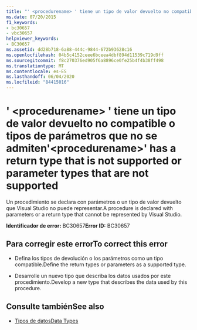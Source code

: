 ```yaml
---
title: "' <procedurename> ' tiene un tipo de valor devuelto no compatible o tipos de parámetros que no se admiten"
ms.date: 07/20/2015
f1_keywords:
- bc30657
- vbc30657
helpviewer_keywords:
- BC30657
ms.assetid: dd28b718-6a88-444c-9844-672b93628c16
ms.openlocfilehash: 04b5c4152ceee6bceea4dbf894d11539c719d9ff
ms.sourcegitcommit: f8c270376ed905f6a8896ce0fe25b4f4b38ff498
ms.translationtype: MT
ms.contentlocale: es-ES
ms.lasthandoff: 06/04/2020
ms.locfileid: "84415016"
---
```

# <a name="procedurename-has-a-return-type-that-is-not-supported-or-parameter-types-that-are-not-supported"></a><span data-ttu-id="e4204-102">' \<procedurename> ' tiene un tipo de valor devuelto no compatible o tipos de parámetros que no se admiten</span><span class="sxs-lookup"><span data-stu-id="e4204-102">'\<procedurename>' has a return type that is not supported or parameter types that are not supported</span></span>
<span data-ttu-id="e4204-103">Un procedimiento se declara con parámetros o un tipo de valor devuelto que Visual Studio no puede representar.</span><span class="sxs-lookup"><span data-stu-id="e4204-103">A procedure is declared with parameters or a return type that cannot be represented by Visual Studio.</span></span>  
  
 <span data-ttu-id="e4204-104">**Identificador de error:** BC30657</span><span class="sxs-lookup"><span data-stu-id="e4204-104">**Error ID:** BC30657</span></span>  
  
## <a name="to-correct-this-error"></a><span data-ttu-id="e4204-105">Para corregir este error</span><span class="sxs-lookup"><span data-stu-id="e4204-105">To correct this error</span></span>  
  
- <span data-ttu-id="e4204-106">Defina los tipos de devolución o los parámetros como un tipo compatible.</span><span class="sxs-lookup"><span data-stu-id="e4204-106">Define the return types or parameters as a supported type.</span></span>  
  
- <span data-ttu-id="e4204-107">Desarrolle un nuevo tipo que describa los datos usados por este procedimiento.</span><span class="sxs-lookup"><span data-stu-id="e4204-107">Develop a new type that describes the data used by this procedure.</span></span>  
  
## <a name="see-also"></a><span data-ttu-id="e4204-108">Consulte también</span><span class="sxs-lookup"><span data-stu-id="e4204-108">See also</span></span>

- [<span data-ttu-id="e4204-109">Tipos de datos</span><span class="sxs-lookup"><span data-stu-id="e4204-109">Data Types</span></span>](../language-reference/data-types/index.md)
